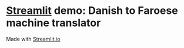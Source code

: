 # [Streamlit](https://faroese-streamlit-da-fo-translator-da-fo-streamlit-0abieo.streamlitapp.com/) demo: Danish to Faroese machine translator

Made with [Streamlit.io](https://streamlit.io/)
